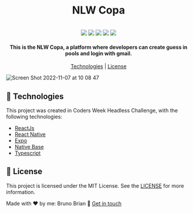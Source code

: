 <h1 align="center">
    NLW Copa
</h1>

<p align="center">
  <br>
  <img src="https://img.shields.io/github/languages/top/brunoBrian/nlw-copa-mobile">
  <img src="https://img.shields.io/github/issues/brunoBrian/nlw-copa-mobile">
  <img src="https://img.shields.io/github/forks/brunoBrian/nlw-copa-mobile">
  <img src="https://img.shields.io/github/stars/brunoBrian/nlw-copa-mobile">
  <img src="https://img.shields.io/github/license/brunoBrian/nlw-copa-mobile">
</p>

<h4 align="center">
  This is the NLW Copa, a platform where developers can create guess in pools and login with gmail.
</h4>

<p align="center">
  <a href="#rocket-technologies">Technologies</a> | <a href="#memo-license">License</a>
</p>

![Screen Shot 2022-11-07 at 10 08 47](https://user-images.githubusercontent.com/20588822/200318214-c53438c5-bb5f-469d-9ae5-5a85bd8a5a81.png)

## :rocket: Technologies

This project was created in Coders Week Headless Challenge, with the following technologies:

- [ReactJs](https://reactjs.org/)
- [React Native](https://reactnative.dev/)
- [Expo](https://expo.dev/)
- [Native Base](https://nativebase.io/)
- [Typescript](https://www.typescriptlang.org/)

## :memo: License

This project is licensed under the MIT License. See the [LICENSE](https://opensource.org/licenses/MIT) for more information.

Made with ♥ by me: Bruno Brian :wave: [Get in touch](https://www.linkedin.com/in/bruno-brian-sousa-a76011116/)
